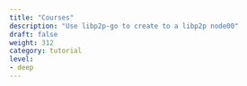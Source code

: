 ```yaml
---
title: "Courses"
description: "Use libp2p-go to create to a libp2p node00"
draft: false
weight: 312
category: tutorial
level:
- deep
---
```


